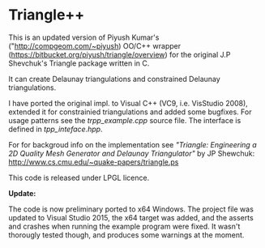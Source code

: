 
Triangle++
==========

This is an updated version of Piyush Kumar's ("http://compgeom.com/~piyush) OO/C++ wrapper (https://bitbucket.org/piyush/triangle/overview) for the original J.P Shevchuk's Triangle package written in C.

It can create Delaunay triangulations and constrained Delaunay triangulations.

I have ported the original impl. to Visual C++ (VC9, i.e. VisStudio 2008), extended it for constrainied triangulations and added some bugfixes. For usage patterns see the *trpp_example.cpp* source file. The interface is defined in *tpp_inteface.hpp*.

For for backgroud info on the implementation see *"Triangle: Engineering a 2D Quality Mesh Generator and Delaunay Triangulator"* by JP Shewchuk: http://www.cs.cmu.edu/~quake-papers/triangle.ps

This code is released under LPGL licence.

__Update:__

The code is now preliminary ported to x64 Windows. The project file was updated to Visual Studio 2015, the x64 target was added, and the asserts and crashes when running the example program were fixed. It wasn't thorougly tested though, and produces some warnings at the moment. 
